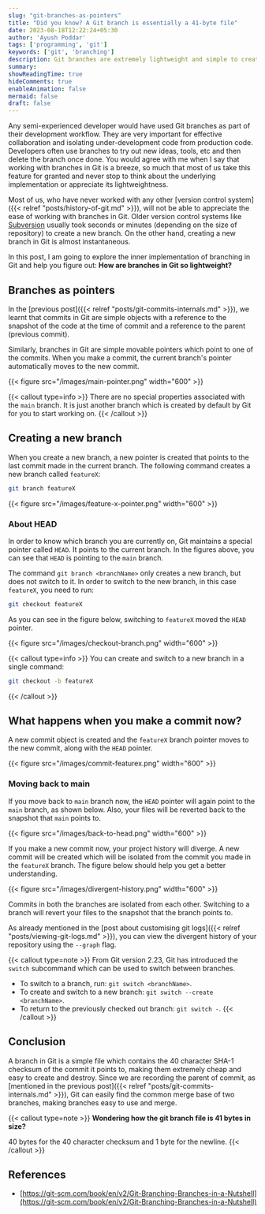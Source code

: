 ```yaml
---
slug: "git-branches-as-pointers"
title: "Did you know? A Git branch is essentially a 41-byte file"
date: 2023-08-18T12:22:24+05:30
author: 'Ayush Poddar'
tags: ['programming', 'git']
keywords: ['git', 'branching']
description: Git branches are extremely lightweight and simple to create. Learn about the internals of a Git branch to know why they are so awesome.
summary:
showReadingTime: true
hideComments: true
enableAnimation: false
mermaid: false
draft: false
---
```


Any semi-experienced developer would have used Git branches as part of their development workflow.
They are very important for effective collaboration and isolating under-development code from
production code. Developers often use branches to try out new ideas, tools, etc and then delete the
branch once done. You would agree with me when I say that working with branches in Git is a breeze,
so much that most of us take this feature for granted and never stop to think about the underlying
implementation or appreciate its lightweightness.

Most of us, who have never worked with any other [version control system]({{< relref "posts/history-of-git.md" >}}), will not be able to appreciate the ease of working with branches in Git. Older version control systems like [Subversion](https://subversion.apache.org/) usually took seconds or minutes (depending on the size of repository) to create a new branch. On the other hand, creating a new branch in Git is almost instantaneous.

In this post, I am going to explore the inner implementation of branching in Git and help you figure
out: **How are branches in Git so lightweight?**

## Branches as pointers
In the [previous post]({{< relref "posts/git-commits-internals.md" >}}), we learnt that commits in
Git are simple objects with a reference to the snapshot of the code at the time of commit and a
reference to the parent (previous commit).

Similarly, branches in Git are simple movable pointers which point to one of the commits. When you
make a commit, the current branch's pointer automatically moves to the new commit. 

{{< figure src="/images/main-pointer.png" width="600" >}}

{{< callout type=info >}}
There are no special properties associated with the `main` branch. It is just another branch which
is created by default by Git for you to start working on.
{{< /callout >}}

## Creating a new branch
When you create a new branch, a new pointer is created that points to the last commit made in the
current branch. The following command creates a new branch called `featureX`:

```bash
git branch featureX
```

{{< figure src="/images/feature-x-pointer.png" width="600" >}}

### About HEAD
In order to know which branch you are currently on, Git maintains a special pointer called `HEAD`.
It points to the current branch. In the figures above, you can see that `HEAD` is pointing to the
`main` branch.

The command `git branch <branchName>` only creates a new branch, but does not switch to it. In order
to switch to the new branch, in this case `featureX`, you need to run:

```bash
git checkout featureX
```

As you can see in the figure below, switching to `featureX` moved the `HEAD` pointer.

{{< figure src="/images/checkout-branch.png" width="600" >}}

{{< callout type=info >}}
You can create and switch to a new branch in a single command:

```bash
git checkout -b featureX
```
{{< /callout >}}

## What happens when you make a commit now?
A new commit object is created and the `featureX` branch pointer moves to the new commit, along with
the `HEAD` pointer.

{{< figure src="/images/commit-featurex.png" width="600" >}}

### Moving back to main
If you move back to `main` branch now, the `HEAD` pointer will again point to the `main` branch, as
shown below. Also, your files will be reverted back to the snapshot that `main` points to.

{{< figure src="/images/back-to-head.png" width="600" >}}

If you make a new commit now, your project history will diverge. A new commit will be created which
will be isolated from the commit you made in the `featureX` branch. The figure below should help you
get a better understanding.

{{< figure src="/images/divergent-history.png" width="600" >}}

Commits in both the branches are isolated from each other. Switching to a branch will revert your
files to the snapshot that the branch points to.

As already mentioned in the [post about customising git logs]({{< relref "posts/viewing-git-logs.md" >}}), you can view the divergent history of your repository using the `--graph` flag.

{{< callout type=note >}}
From Git version 2.23, Git has introduced the `switch` subcommand which can be used to switch
between branches.
- To switch to a branch, run: `git switch <branchName>`.
- To create and switch to a new branch: `git switch --create <branchName>`.
- To return to the previously checked out branch: `git switch -`.
{{< /callout >}}

## Conclusion
A branch in Git is a simple file which contains the 40 character SHA-1 checksum of the commit it
points to, making them extremely cheap and easy to create and destroy. Since we are recording the
parent of commit, as [mentioned in the previous post]({{< relref "posts/git-commits-internals.md" >}}), Git can easily find the common merge base of two branches, making branches easy to use and merge.

{{< callout type=note >}}
**Wondering how the git branch file is 41 bytes in size?**

40 bytes for the 40 character checksum and 1 byte for the newline.
{{< /callout >}}

## References
- [https://git-scm.com/book/en/v2/Git-Branching-Branches-in-a-Nutshell](https://git-scm.com/book/en/v2/Git-Branching-Branches-in-a-Nutshell)
